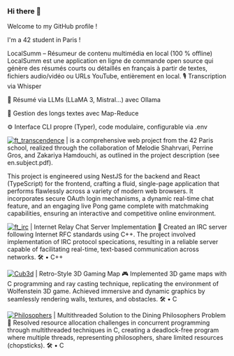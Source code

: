 ### Hi there 👋

Welcome to my GitHub profile !

I'm a 42 student in Paris !

LocalSumm – Résumeur de contenu multimédia en local (100 % offline)
LocalSumm est une application en ligne de commande open source qui génère des résumés courts ou détaillés en français à partir de textes, fichiers audio/vidéo ou URLs YouTube, entièrement en local.
  🎙️ Transcription via Whisper

  🦙 Résumé via LLMs (LLaMA 3, Mistral...) avec Ollama

  🧩 Gestion des longs textes avec Map-Reduce

  ⚙️ Interface CLI propre (Typer), code modulaire, configurable via .env

[![ft_transcendence](https://img.shields.io/badge/ft__transcende%20-00755E)](https://github.com/H-Zak/ft_transcendence)
 | is a comprehensive web project from the 42 Paris school, realized through the collaboration of Melodie Shahrvari, Perrine Gros, and Zakariya Hamdouchi, as outlined in the project description (see en.subject.pdf).

This project is engineered using NestJS for the backend and React (TypeScript) for the frontend, crafting a fluid, single-page application that performs flawlessly across a variety of modern web browsers. It incorporates secure OAuth login mechanisms, a dynamic real-time chat feature, and an engaging live Pong game complete with matchmaking capabilities, ensuring an interactive and competitive online environment.

[![ft_irc](https://img.shields.io/badge/ft__irc%20-00755E)](https://github.com/H-Zak/irc_42) | Internet Relay Chat Server Implementation 📡
Created an IRC server following Internet RFC standards using C++. The project involved implementation of IRC protocol specications, resulting in a reliable server capable of facilitating real-time, text-based communication across networks.
🛠️ • C++

[![Cub3d](https://img.shields.io/badge/cub3d%20-00755E)](https://github.com/H-Zak/Cube3d) | Retro-Style 3D Gaming Map 🎮
Implemented 3D game maps with C programming and ray casting technique, replicating the environment of Wolfenstein 3D game. Achieved immersive and dynamic graphics by seamlessly rendering walls, textures, and obstacles.
🛠️ • C

[![Philosophers](https://img.shields.io/badge/Philosophers%20-00755E)](https://github.com/H-Zak/philo_42) | Multithreaded Solution to the Dining Philosophers Problem 🥢
Resolved resource allocation challenges in concurrent programming through multithreaded techniques in C, creating a deadlock-free program where multiple threads, representing philosophers, share limited resources (chopsticks).
🛠️ • C
<!--
**Zheylkoss/Zheylkoss** is a ✨ _special_ ✨ repository because its `README.md` (this file) appears on your GitHub profile.

Here are some ideas to get you started:

- 🔭 I’m currently working on ...
- 🌱 I’m currently learning C++, and soon front end and back end 
- 👯 I’m looking to collaborate on ...
- 🤔 I’m looking for help with ...
- 💬 Ask me about ...
- 📫 How to reach me: ...
- 😄 Pronouns: ...
- ⚡ Fun fact: ...
-->
